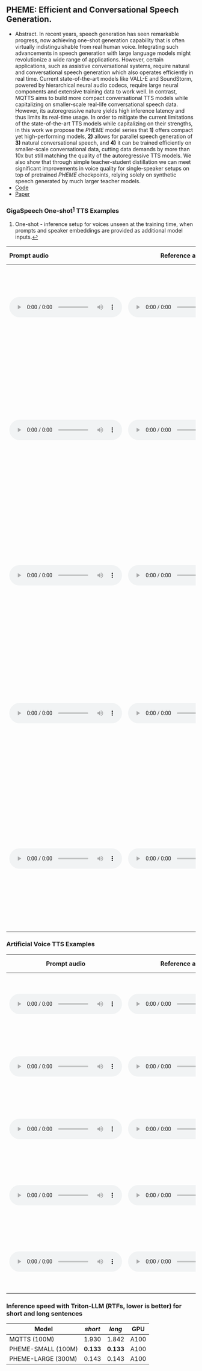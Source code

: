 ## PHEME: Efficient and Conversational Speech Generation.

 - Abstract. In recent years, speech generation has seen remarkable progress, now achieving one-shot generation capability that is often virtually indistinguishable from real human voice. Integrating such advancements in speech generation with large language models might revolutionize a wide range of applications. However, certain applications, such as assistive conversational systems, require natural and conversational speech generation which also operates efficiently in real time. Current state-of-the-art models like VALL-E and SoundStorm, powered by hierarchical neural audio codecs, require large neural components and extensive training data to work well. In contrast, MQTTS aims to build more compact conversational TTS models while capitalizing on smaller-scale real-life conversational speech data. However, its autoregressive nature yields high inference latency and thus limits its real-time usage. In order to mitigate the current limitations of the state-of-the-art TTS models while capitalizing on their strengths, in this work we propose the *PHEME* model series that **1)** offers compact yet high-performing models, **2)** allows for parallel speech generation of **3)** natural conversational speech, and **4)** it can be trained efficiently on smaller-scale conversational data, cutting data demands by more than 10x but still matching the quality of the autoregressive TTS models. We also show that through simple teacher-student distillation we can meet significant improvements in voice quality for single-speaker setups on top of pretrained *PHEME* checkpoints, relying solely on synthetic speech generated by much larger teacher models.
 - [Code](https://github.com/PolyAI-LDN/pheme)
 - [Paper](...)


### GigaSpeech One-shot<sup id="fnref1"><a href="#fn1" title="see footnote">1</a></sup> TTS Examples
<div>
  <ol class="footnotes">
    <li id="fn1">
      One-shot - inference setup for voices unseen at the training time, when prompts and speaker embeddings are provided as additional model inputs.<a href="#fnref1" title="Back to text">↩</a>
    </li>
  </ol>
</div>


| Prompt audio                                                 | Reference audio                                              | PHEME (100M)                                                 | PHEME (300M) no speaker embeddings                           | PHEME (300M)                                                 | Prompt text                                                  | Reference text                                               |
| :----------------------------------------------------------- | ------------------------------------------------------------ | ------------------------------------------------------------ | ------------------------------------------------------------ | ------------------------------------------------------------ | ------------------------------------------------------------ | ------------------------------------------------------------ |
| <audio src="samples/gigaspeech/YOU1000000044_S0000798.wav" type="audio/wav" controls preload></audio> | <audio src="samples/gigaspeech/YOU1000000044_S0000799.wav" type="audio/wav" controls preload></audio> | <audio src="samples/pheme-100/209.wav" type="audio/wav" controls preload></audio> | <audio src="samples/pheme-no-spkr-300/209.wav" type="audio/wav" controls preload></audio> | <audio src="samples/pheme-300/209.wav" type="audio/wav" controls preload></audio> | let's just say in her own words, once i sat down and watched it i never moved, i w     as enthralled by it. | and she told me the next time she went back she would take me with her. and i waited, of      course, like i said, thirteen years. |
| <audio src="samples/gigaspeech/POD1000000004_S0000246.wav" type="audio/wav" controls preload></audio> | <audio src="samples/gigaspeech/POD1000000004_S0000247.wav" type="audio/wav" controls preload></audio> | <audio src="samples/pheme-100/019.wav" type="audio/wav" controls preload></audio> | <audio src="samples/pheme-no-spkr-300/019.wav" type="audio/wav" controls preload></audio> | <audio src="samples/pheme-300/019.wav" type="audio/wav" controls preload></audio> | in early twenty-twenty, blue apron put the word out that it was interested in possibly getting scooped up. maybe by a big grocery chain. or someone else with deep pockets who wanted to      own a meal kit delivery business. | at the same time, garcia says, the company acted like it was in turnaround mode. it decid     ed to streamline operations, including shutting down its fulfillment center in texas |
| <audio src="samples/gigaspeech/POD1000000018_S0000253.wav" type="audio/wav" controls preload></audio> | <audio src="samples/gigaspeech/POD1000000018_S0000254.wav" type="audio/wav" controls preload></audio> | <audio src="samples/pheme-100/042.wav" type="audio/wav" controls preload></audio> | <audio src="samples/pheme-no-spkr-300/042.wav" type="audio/wav" controls preload></audio> | <audio src="samples/pheme-300/042.wav" type="audio/wav" controls preload></audio> | aside from influencing basically everyone who matters he was one of the first if not, in fact the first artist to bring an electric guitar player with him on to the grand oleopry stag     e. | if you want to call it a honky tonk, and it happened after ernest tubb. it was influenced      by ernest tubb. before i get to the story and episode, i'd like to address one other thing. |
| <audio src="samples/gigaspeech/POD1000000048_S0000035.wav" type="audio/wav" controls preload></audio> | <audio src="samples/gigaspeech/POD1000000048_S0000036.wav" type="audio/wav" controls preload></audio> | <audio src="samples/pheme-100/080.wav" type="audio/wav" controls preload></audio> | <audio src="samples/pheme-no-spkr-300/080.wav" type="audio/wav" controls preload></audio> | <audio src="samples/pheme-300/080.wav" type="audio/wav" controls preload></audio> | so it's ah i think there's a range of risks, but generally speaking ah there's goi     ng to be a study increase in the floor of the skill level as these ah a i technologies diffuse. | that is, there will be more and more ah capabilities available to people at the bottom of      the scale, that is individuals as well as people with more access to computing power, ah money, and data at the higher end. |
| <audio src="samples/gigaspeech/YOU1000000006_S0000052.wav" type="audio/wav" controls preload></audio> | <audio src="samples/gigaspeech/YOU1000000006_S0000051.wav" type="audio/wav" controls preload></audio> | <audio src="samples/pheme-100/188.wav" type="audio/wav" controls preload></audio> | <audio src="samples/pheme-no-spkr-300/188.wav" type="audio/wav" controls preload></audio> | <audio src="samples/pheme-300/188.wav" type="audio/wav" controls preload></audio> | so after they put in their name, phone number, email address onto your landing pag     e. where would you like to send them? would you like to send them to your facebook page your website? | book an appointment to a buyer on facebook messenger bot, a seller messenger bot. where w     ould you like to send them? so for this example i'm just gonna say book an appointment. |



### Artificial Voice TTS Examples 

| Prompt audio                                                 | Reference audio                                              | PHEME (300M) no training on artificial voice                 | PHEME (300M)                                                 | Prompt text                                                  | Reference text                                               |
| ------------------------------------------------------------ | ------------------------------------------------------------ | ------------------------------------------------------------ | ------------------------------------------------------------ | ------------------------------------------------------------ | ------------------------------------------------------------ |
| <audio src="samples/empress/46.wav" type="audio/wav" controls preload></audio> | <audio src="samples/empress/269.wav" type="audio/wav" controls preload></audio> | <audio src="samples/pheme-no-empress-300/270.wav" type="audio/wav" controls preload></audio> | <audio src="samples/pheme-empress-300/270.wav" type="audio/wav" controls preload></audio> | Our garden terrace is a lovely spot for afternoon tea.       | The city’s ghost walk is a spooky and fascinating evening adventure. |
| <audio src="samples/empress/29.wav" type="audio/wav" controls preload></audio> | <audio src="samples/empress/234.wav" type="audio/wav" controls preload></audio> | <audio src="samples/pheme-no-empress-300/235.wav" type="audio/wav" controls preload></audio> | <audio src="samples/pheme-empress-300/235.wav" type="audio/wav" controls preload></audio> | If you need a quiet place to work, our library is just perfect. | Our hotel’s evening bonfires are a great place to socialize. |
| <audio src="samples/empress/114.wav" type="audio/wav" controls preload></audio> | <audio src="samples/empress/242.wav" type="audio/wav" controls preload></audio> | <audio src="samples/pheme-no-empress-300/243.wav" type="audio/wav" controls preload></audio> | <audio src="samples/pheme-empress-300/243.wav" type="audio/wav" controls preload></audio> | There’s a delightful chocolate factory tour, great for families. | Our rooftop jazz nights feature some of the best local talent. |
| <audio src="samples/empress/161.wav" type="audio/wav" controls preload></audio> | <audio src="samples/empress/226.wav" type="audio/wav" controls preload></audio> | <audio src="samples/pheme-no-empress-300/227.wav" type="audio/wav" controls preload></audio> | <audio src="samples/pheme-empress-300/227.wav" type="audio/wav" controls preload></audio> | The rooftop bar hosts a live DJ on Friday nights.            | Our in-house sommelier leads an exquisite wine and cheese pairing event. |
| <audio src="samples/empress/148.wav" type="audio/wav" controls preload></audio> | <audio src="samples/empress/189.wav" type="audio/wav" controls preload></audio> | <audio src="samples/pheme-no-empress-300/190.wav" type="audio/wav" controls preload></audio> | <audio src="samples/pheme-empress-300/190.wav" type="audio/wav" controls preload></audio> | The comedy club in town is known for its hilarious acts.     | The annual food fair showcases the best of local cuisine.    |

### Inference speed with Triton-LLM (RTFs, lower is better) for short and long sentences

| Model              | *short*   | *long*    | GPU    |
| ------------------ | --------- | --------- |--------- |
| MQTTS (100M)       | 1.930     | 1.842     | A100  |
| PHEME-SMALL (100M) | **0.133** | **0.133** | A100   |
| PHEME-LARGE (300M) | 0.143     | 0.143     | A100     |

